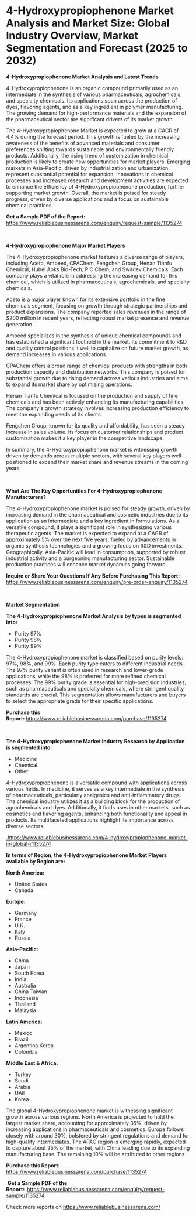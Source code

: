 <p><h1>4-Hydroxypropiophenone Market Analysis and Market Size: Global Industry Overview, Market Segmentation and Forecast (2025 to 2032)</h1></p><p><strong>4-Hydroxypropiophenone Market Analysis and Latest Trends</strong></p>
<p><p>4-Hydroxypropiophenone is an organic compound primarily used as an intermediate in the synthesis of various pharmaceuticals, agrochemicals, and specialty chemicals. Its applications span across the production of dyes, flavoring agents, and as a key ingredient in polymer manufacturing. The growing demand for high-performance materials and the expansion of the pharmaceutical sector are significant drivers of its market growth.</p><p>The 4-Hydroxypropiophenone Market is expected to grow at a CAGR of 4.4% during the forecast period. This growth is fueled by the increasing awareness of the benefits of advanced materials and consumer preferences shifting towards sustainable and environmentally friendly products. Additionally, the rising trend of customization in chemical production is likely to create new opportunities for market players. Emerging markets in Asia-Pacific, driven by industrialization and urbanization, represent substantial potential for expansion. Innovations in chemical processes and increased research and development activities are expected to enhance the efficiency of 4-Hydroxypropiophenone production, further supporting market growth. Overall, the market is poised for steady progress, driven by diverse applications and a focus on sustainable chemical practices.</p></p>
<p><strong>Get a Sample PDF of the Report:&nbsp;</strong> <a href="https://www.reliablebusinessarena.com/enquiry/request-sample/1135274?utm_campaign=2517&utm_medium=2&utm_source=Github&utm_content=ia&utm_term=25032025&utm_id=4-hydroxypropiophenone">https://www.reliablebusinessarena.com/enquiry/request-sample/1135274</a></p>
<p>&nbsp;</p>
<p><strong>4-Hydroxypropiophenone Major Market Players</strong></p>
<p><p>The 4-Hydroxypropiophenone market features a diverse range of players, including Aceto, Ambeed, CPAChem, Fengchen Group, Henan Tianfu Chemical, Hubei Aoks Bio-Tech, P C Chem, and Swadev Chemicals. Each company plays a vital role in addressing the increasing demand for this chemical, which is utilized in pharmaceuticals, agrochemicals, and specialty chemicals.</p><p>Aceto is a major player known for its extensive portfolio in the fine chemicals segment, focusing on growth through strategic partnerships and product expansions. The company reported sales revenues in the range of $200 million in recent years, reflecting robust market presence and revenue generation.</p><p>Ambeed specializes in the synthesis of unique chemical compounds and has established a significant foothold in the market. Its commitment to R&D and quality control positions it well to capitalize on future market growth, as demand increases in various applications.</p><p>CPAChem offers a broad range of chemical products with strengths in both production capacity and distribution networks. This company is poised for substantial growth due to rising demand across various industries and aims to expand its market share by optimizing operations.</p><p>Henan Tianfu Chemical is focused on the production and supply of fine chemicals and has been actively enhancing its manufacturing capabilities. The company's growth strategy involves increasing production efficiency to meet the expanding needs of its clients.</p><p>Fengchen Group, known for its quality and affordability, has seen a steady increase in sales volume. Its focus on customer relationships and product customization makes it a key player in the competitive landscape.</p><p>In summary, the 4-Hydroxypropiophenone market is witnessing growth driven by demands across multiple sectors, with several key players well-positioned to expand their market share and revenue streams in the coming years.</p></p>
<p>&nbsp;</p>
<p><strong>What Are The Key Opportunities For 4-Hydroxypropiophenone Manufacturers?</strong></p>
<p><p>The 4-Hydroxypropiophenone market is poised for steady growth, driven by increasing demand in the pharmaceutical and cosmetic industries due to its application as an intermediate and a key ingredient in formulations. As a versatile compound, it plays a significant role in synthesizing various therapeutic agents. The market is expected to expand at a CAGR of approximately 5% over the next five years, fueled by advancements in organic synthesis technologies and a growing focus on R&D investments. Geographically, Asia-Pacific will lead in consumption, supported by robust industrial activity and a burgeoning manufacturing sector. Sustainable production practices will enhance market dynamics going forward.</p></p>
<p><strong>Inquire or Share Your Questions If Any Before Purchasing This Report:</strong> <a href="https://www.reliablebusinessarena.com/enquiry/pre-order-enquiry/1135274?utm_campaign=2517&utm_medium=2&utm_source=Github&utm_content=ia&utm_term=25032025&utm_id=4-hydroxypropiophenone">https://www.reliablebusinessarena.com/enquiry/pre-order-enquiry/1135274</a></p>
<p>&nbsp;</p>
<p><strong>Market Segmentation</strong></p>
<p><strong>The 4-Hydroxypropiophenone Market Analysis by types is segmented into:</strong></p>
<p><ul><li>Purity 97%</li><li>Purity 98%</li><li>Purity 99%</li></ul></p>
<p><p>The 4-Hydroxypropiophenone market is classified based on purity levels: 97%, 98%, and 99%. Each purity type caters to different industrial needs. The 97% purity variant is often used in research and lower-grade applications, while the 98% is preferred for more refined chemical processes. The 99% purity grade is essential for high-precision industries, such as pharmaceuticals and specialty chemicals, where stringent quality standards are crucial. This segmentation allows manufacturers and buyers to select the appropriate grade for their specific applications.</p></p>
<p><strong>Purchase this Report:&nbsp;</strong><a href="https://www.reliablebusinessarena.com/purchase/1135274?utm_campaign=2517&utm_medium=2&utm_source=Github&utm_content=ia&utm_term=25032025&utm_id=4-hydroxypropiophenone">https://www.reliablebusinessarena.com/purchase/1135274</a></p>
<p>&nbsp;</p>
<p><strong>The 4-Hydroxypropiophenone Market Industry Research by Application is segmented into:</strong></p>
<p><ul><li>Medicine</li><li>Chemical</li><li>Other</li></ul></p>
<p><p>4-Hydroxypropiophenone is a versatile compound with applications across various fields. In medicine, it serves as a key intermediate in the synthesis of pharmaceuticals, particularly analgesics and anti-inflammatory drugs. The chemical industry utilizes it as a building block for the production of agrochemicals and dyes. Additionally, it finds uses in other markets, such as cosmetics and flavoring agents, enhancing both functionality and appeal in products. Its multifaceted applications highlight its importance across diverse sectors.</p></p>
<p><a href="https://www.reliablebusinessarena.com/4-hydroxypropiophenone-market-in-global-r1135274?utm_campaign=2517&utm_medium=2&utm_source=Github&utm_content=ia&utm_term=25032025&utm_id=4-hydroxypropiophenone">&nbsp;https://www.reliablebusinessarena.com/4-hydroxypropiophenone-market-in-global-r1135274</a></p>
<p><strong>In terms of Region, the 4-Hydroxypropiophenone Market Players available by Region are:</strong></p>
<p>
    <p> <strong> North America: </strong>
        <ul>
            <li>United States</li>
            <li>Canada</li>
        </ul>
        </p> 
    <p> <strong> Europe: </strong>
        <ul>
            <li>Germany</li>
            <li>France</li>
            <li>U.K.</li>
            <li>Italy</li>
            <li>Russia</li>
        </ul>
        </p> 
    <p> <strong> Asia-Pacific: </strong>
        <ul>
            <li>China</li>
            <li>Japan</li>
            <li>South Korea</li>
            <li>India</li>
            <li>Australia</li>
            <li>China Taiwan</li>
            <li>Indonesia</li>
            <li>Thailand</li>
            <li>Malaysia</li>
        </ul>
        </p> 
    <p> <strong> Latin America: </strong>
        <ul>
            <li>Mexico</li>
            <li>Brazil</li>
            <li>Argentina Korea</li>
            <li>Colombia</li>
        </ul>
        </p> 
    <p> <strong> Middle East & Africa: </strong>
        <ul>
            <li>Turkey</li>
            <li>Saudi</li>
            <li>Arabia</li>
            <li>UAE</li>
            <li>Korea</li>
        </ul>
    </p>
    </p>
<p><p>The global 4-Hydroxypropiophenone market is witnessing significant growth across various regions. North America is projected to hold the largest market share, accounting for approximately 35%, driven by increasing applications in pharmaceuticals and cosmetics. Europe follows closely with around 30%, bolstered by stringent regulations and demand for high-quality intermediates. The APAC region is emerging rapidly, expected to capture about 25% of the market, with China leading due to its expanding manufacturing base. The remaining 10% will be attributed to other regions.</p></p>
<p><strong>Purchase this Report: </strong><a href="https://www.reliablebusinessarena.com/purchase/1135274?utm_campaign=2517&utm_medium=2&utm_source=Github&utm_content=ia&utm_term=25032025&utm_id=4-hydroxypropiophenone">https://www.reliablebusinessarena.com/purchase/1135274</a></p>
<p>&nbsp;<strong>Get a Sample PDF of the Report:&nbsp;&nbsp;</strong><a href="https://www.reliablebusinessarena.com/enquiry/request-sample/1135274?utm_campaign=2517&utm_medium=2&utm_source=Github&utm_content=ia&utm_term=25032025&utm_id=4-hydroxypropiophenone">https://www.reliablebusinessarena.com/enquiry/request-sample/1135274</a></p>
<p><strong></strong></p>
<p>Check more reports on <a href="https://www.reliablebusinessarena.com/?utm_campaign=2517&utm_medium=2&utm_source=Github&utm_content=ia&utm_term=25032025&utm_id=4-hydroxypropiophenone">https://www.reliablebusinessarena.com/</a></p>